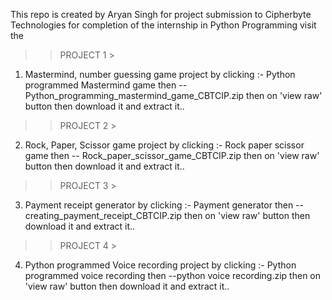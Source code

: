 This repo is created by Aryan Singh for project submission to Cipherbyte Technologies for completion of the internship in Python Programming
visit the 

>> PROJECT 1 >
1) Mastermind, number guessing game project by clicking :-
   Python programmed Mastermind game then
   -- Python_programming_mastermind_game_CBTCIP.zip then on 'view raw' button
   then download it and extract it..

>> PROJECT 2 >
2) Rock, Paper, Scissor game project by clicking :-
   Rock paper scissor game then
   -- Rock_paper_scissor_game_CBTCIP.zip then on 'view raw' button
   then download it and extract it..
   
>> PROJECT 3 >
3) Payment receipt generator by clicking :-
   Payment generator then
   -- creating_payment_receipt_CBTCIP.zip then on 'view raw' button
   then download it and extract it..

>> PROJECT 4 >
4) Python programmed Voice recording project by clicking :-
   Python programmed voice recording then
   --python voice recording.zip then on 'view raw' button
   then download it and extract it..
